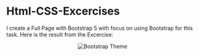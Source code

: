 # Html-CSS-Excercises
I create a Full Page with Bootstrap 5 with focus on using Bootstrap for this task. Here is the result from the Excercise: 

<center><img src="https://github.com/kadoubleU/Html-CSS-Excercises/blob/main/05.07.02.bootstrapTheme/result.png" alt="Bootstrap Theme"></center>
